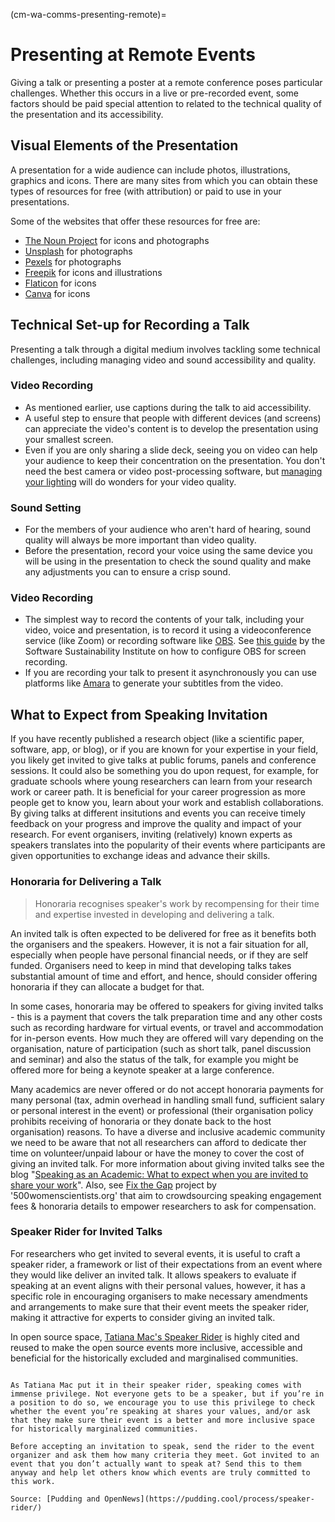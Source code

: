 (cm-wa-comms-presenting-remote)=
# Presenting at Remote Events

Giving a talk or presenting a poster at a remote conference poses particular challenges.
Whether this occurs in a live or pre-recorded event, some factors should be paid special attention to related to the technical quality of the presentation and its accessibility.

## Visual Elements of the Presentation

A presentation for a wide audience can include photos, illustrations, graphics and icons. There are many sites from which you can obtain these types of resources for free (with attribution) or paid to use in your presentations.

Some of the websites that offer these resources for free are:

* [The Noun Project](https://thenounproject.com) for icons and photographs
* [Unsplash](https://unsplash.com) for photographs
* [Pexels](https://www.pexels.com) for photographs
* [Freepik](https://www.freepik.com/free-photos-vectors/english) for icons and illustrations
* [Flaticon](https://www.flaticon.com/free-icons/english) for icons
* [Canva](https://www.canva.com) for icons

## Technical Set-up for Recording a Talk

Presenting a talk through a digital medium involves tackling some technical challenges, including managing video and sound accessibility and quality.

### Video Recording

* As mentioned earlier, use captions during the talk to aid accessibility.
* A useful step to ensure that people with different devices (and screens) can appreciate the video's content is to develop the presentation using your smallest screen.
* Even if you are only sharing a slide deck, seeing you on video can help your audience to keep their concentration on the presentation. You don't need the best camera or video post-processing software, but [managing your lighting](https://www.youtube.com/watch?v=rGcAM1CNEU0&ab_channel=Wirecutter) will do wonders for your video quality.

### Sound Setting

* For the members of your audience who aren't hard of hearing, sound quality will always be more important than video quality.
* Before the presentation, record your voice using the same device you will be using in the presentation to check the sound quality and make any adjustments you can to ensure a crisp sound.

### Video Recording

* The simplest way to record the contents of your talk, including your video, voice and presentation, is to record it using a videoconference service (like Zoom) or recording software like [OBS](https://obsproject.com). See [this guide](https://software.ac.uk/fellowship-programme/2019/application-video-guide) by the Software Sustainability Institute on how to configure OBS for screen recording.
* If you are recording your talk to present it asynchronously you can use platforms like [Amara](https://amara.org) to generate your subtitles from the video.

## What to Expect from Speaking Invitation

If you have recently published a research object (like a scientific paper, software, app, or blog), or if you are known for your expertise in your field, you likely get invited to give talks at public forums, panels and conference sessions.
It could also be something you do upon request, for example, for graduate schools where young researchers can learn from your research work or career path.
It is beneficial for your career progression as more people get to know you, learn about your work and establish collaborations.
By giving talks at different insitutions and events you can receive timely feedback on your progress and improve the quality and impact of your research.
For event organisers, inviting (relatively) known experts as speakers translates into the popularity of their events where participants are given opportunities to exchange ideas and advance their skills.

### Honoraria for Delivering a Talk

> Honoraria recognises speaker's work by recompensing for their time and expertise invested in developing and delivering a talk.

An invited talk is often expected to be delivered for free as it benefits both the organisers and the speakers.
However, it is not a fair situation for all, especially when people have personal financial needs, or if they are self funded.
Organisers need to keep in mind that developing talks takes substantial amount of time and effort, and hence, should consider offering honoraria if they can allocate a budget for that.

In some cases, honoraria may be offered to speakers for giving invited talks - this is a payment that covers the talk preparation time and any other costs such as recording hardware for virtual events, or travel and accommodation for in-person events. 
How much they are offered will vary depending on the organisation, nature of participation (such as short talk, panel discussion and seminar) and also the status of the talk, for example you might be offered more for being a keynote speaker at a large conference. 

Many academics are never offered or do not accept honoraria payments for many personal (tax, admin overhead in handling small fund, sufficient salary or personal interest in the event) or professional (their organisation policy prohibits receiving of honoraria or they donate back to the host organisation) reasons.
To have a diverse and inclusive academic community we need to be aware that not all researchers can afford to dedicate ther time on volunteer/unpaid labour or have the money to cover the cost of giving an invited talk. 
For more information about giving invited talks see the blog "[Speaking as an Academic: What to expect when you are invited to share your work](http://getalifephd.blogspot.com/2017/04/speaking-as-academic-what-to-expect.html)".
Also, see [Fix the Gap](https://500womenscientists.org/fix-the-gap) project by '500womenscientists.org' that aim to crowdsourcing speaking engagement fees & honoraria details to empower researchers to ask for compensation.

### Speaker Rider for Invited Talks

For researchers who get invited to several events, it is useful to craft a speaker rider, a framework or list of their expectations from an event where they would like deliver an invited talk.
It allows speakers to evaluate if speaking at an event aligns with their personal values, however, it has a specific role in encouraging organisers to make necessary amendments and arrangements to make sure that their event meets the speaker rider, making it attractive for experts to consider giving an invited talk. 

In open source space, [Tatiana Mac's Speaker Rider](https://gist.github.com/tatianamac/493ca668ee7f7c07a5b282f6d9132552) is highly cited and reused to make the open source events more inclusive, accessible and beneficial for the historically excluded and marginalised communities.

``` {Note} Speakers: What You Can Do

As Tatiana Mac put it in their speaker rider, speaking comes with immense privilege. Not everyone gets to be a speaker, but if you’re in a position to do so, we encourage you to use this privilege to check whether the event you’re speaking at shares your values, and/or ask that they make sure their event is a better and more inclusive space for historically marginalized communities.

Before accepting an invitation to speak, send the rider to the event organizer and ask them how many criteria they meet. Got invited to an event that you don’t actually want to speak at? Send this to them anyway and help let others know which events are truly committed to this work.

Source: [Pudding and OpenNews](https://pudding.cool/process/speaker-rider/)
```
